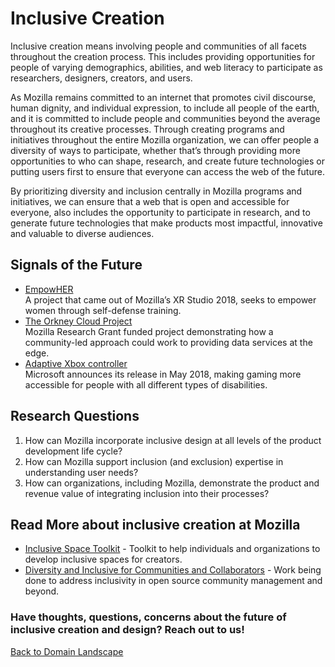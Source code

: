 # Inclusive Creation

Inclusive creation means involving people and communities of all facets throughout the creation process. This includes providing opportunities for people of varying demographics, abilities, and web literacy to participate as researchers, designers, creators, and users. 

As Mozilla remains committed to an internet that promotes civil discourse, human dignity, and individual expression, to include all people of the earth, and it is committed to include people and communities beyond the average throughout its creative processes. Through creating programs and initiatives throughout the entire Mozilla organization, we can offer people a diversity of ways to participate, whether that’s through providing more opportunities to who can shape, research, and create future technologies or putting users first to ensure that everyone can access the web of the future. 

By prioritizing diversity and inclusion centrally in Mozilla programs and initiatives, we can ensure that a web that is open and accessible for everyone, also includes the opportunity to participate in research, and to generate future technologies that make products most impactful, innovative and valuable to diverse audiences.

## Signals of the Future
* [EmpowHER](https://www.mindglowinc.com/)
<br>A project that came out of Mozilla’s XR Studio 2018, seeks to empower women through self-defense training.
* [The Orkney Cloud Project](orkneycloud.org) 
<br>Mozilla Research Grant funded project demonstrating how a community-led approach could work to providing data services at the edge. 
* [Adaptive Xbox controller](https://news.microsoft.com/stories/xbox-adaptive-controller/)
<br>Microsoft announces its release in May 2018, making gaming more accessible for people with all different types of disabilities. 

## Research Questions
1. How can Mozilla incorporate inclusive design at all levels of the product development life cycle? 
2. How can Mozilla support inclusion (and exclusion) expertise in understanding user needs? 
3. How can organizations, including Mozilla, demonstrate the product and revenue value of integrating inclusion into their processes?

## Read More about inclusive creation at Mozilla
* [Inclusive Space Toolkit](https://github.com/mozilla/inclusive-space-toolkit) - Toolkit to help individuals and organizations to develop inclusive spaces for creators.
* [Diversity and Inclusive for Communities and Collaborators](https://wiki.mozilla.org/Diversity_and_Inclusion_for_Communities_and_Contributors) - Work being done to address inclusivity in open source community management and beyond. 

### Have thoughts, questions, concerns about the future of inclusive creation and design? Reach out to us!



[Back to Domain Landscape](/landscape)
